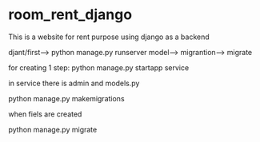 # room_rent_django
This is a website for rent purpose using django as a backend


djant/first--> python manage.py runserver
model--> migrantion--> migrate

for creating 1 step: python manage.py startapp service

in service there is admin and models.py


python manage.py makemigrations

when fiels are created

python manage.py migrate